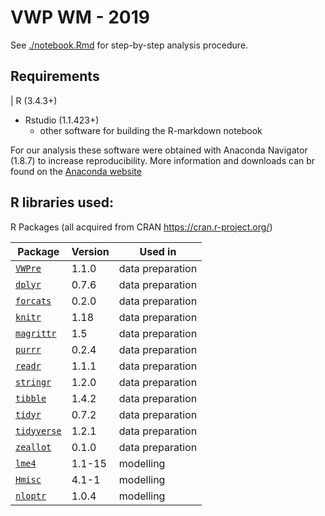 # VWP WM - 2019

See [./notebook.Rmd](./notebook.Rmd) for step-by-step analysis procedure.

## Requirements

| R (3.4.3+)
+ Rstudio (1.1.423+)
  - other software for building the R-markdown notebook

For our analysis these software were obtained with Anaconda Navigator (1.8.7) to increase reproducibility. More information and downloads can br found on the [Anaconda website](https://www.anaconda.com/)

## R libraries used:

R Packages (all acquired from CRAN https://cran.r-project.org/)

| Package                                                                     | Version | Used in
|-----------------------------------------------------------------------------|---------|-----------------
| [`VWPre`](https://cran.r-project.org/web/packages/VWPre/index.html)         | 1.1.0   | data preparation
| [`dplyr`](https://cran.r-project.org/web/packages/dplyr/index.html)         | 0.7.6   | data preparation
| [`forcats`](https://cran.r-project.org/web/packages/forcats/index.html)     | 0.2.0   | data preparation
| [`knitr`](https://cran.r-project.org/web/packages/knitr/index.html)         | 1.18    | data preparation
| [`magrittr`](https://cran.r-project.org/web/packages/magrittr/index.html)   | 1.5     | data preparation
| [`purrr`](https://cran.r-project.org/web/packages/purrr/index.html)         | 0.2.4   | data preparation
| [`readr`](https://cran.r-project.org/web/packages/readr/index.html)         | 1.1.1   | data preparation
| [`stringr`](https://cran.r-project.org/web/packages/stringr/index.html)     | 1.2.0   | data preparation
| [`tibble`](https://cran.r-project.org/web/packages/tibble/index.html)       | 1.4.2   | data preparation
| [`tidyr`](https://cran.r-project.org/web/packages/tidyr/index.html)         | 0.7.2   | data preparation
| [`tidyverse`](https://cran.r-project.org/web/packages/tidyverse/index.html) | 1.2.1   | data preparation
| [`zeallot`](https://cran.r-project.org/web/packages/zeallot/index.html)     | 0.1.0   | data preparation
| [`lme4`](https://cran.r-project.org/web/packages/lme4/index.html)           | 1.1-15  | modelling
| [`Hmisc`](https://cran.r-project.org/web/packages/Hmisc/index.html)         | 4.1-1   | modelling
| [`nloptr`](https://cran.r-project.org/web/packages/nloptr/index.html)       | 1.0.4   | modelling
